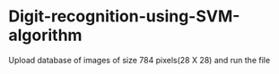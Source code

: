 # Digit-recognition-using-SVM-algorithm

Upload database of images of size 784 pixels(28 X 28) and run the file
